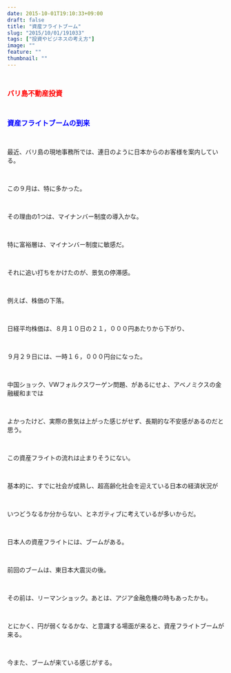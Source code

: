 ```yaml
---
date: 2015-10-01T19:10:33+09:00
draft: false
title: "資産フライトブーム"
slug: "2015/10/01/191033"
tags: ["投資やビジネスの考え方"]
image: ""
feature: ""
thumbnail: ""
---
```

<br/><p><font color="#ff0000" size="3"><strong>バリ島不動産投資</strong></font></p><br/><p><font color="#0000ff" size="3"><strong>資産フライトブームの到来</strong></font></p><br/><p>最近、バリ島の現地事務所では、連日のように日本からのお客様を案内している。</p><br/><p>この９月は、特に多かった。</p><br/><p>その理由の1つは、マイナンバー制度の導入かな。</p><br/><p>特に富裕層は、マイナンバー制度に敏感だ。</p><br/><p>それに追い打ちをかけたのが、景気の停滞感。</p><br/><p>例えば、株価の下落。</p><br/><p>日経平均株価は、８月１０日の２１，０００円あたりから下がり、</p><br/><p>９月２９日には、一時１６，０００円台になった。</p><br/><p>中国ショック、VWフォルクスワーゲン問題、があるにせよ、アベノミクスの金融緩和までは</p><br/><p>よかったけど、実際の景気は上がった感じがせず、長期的な不安感があるのだと思う。</p><br/><p>この資産フライトの流れは止まりそうにない。</p><br/><p>基本的に、すでに社会が成熟し、超高齢化社会を迎えている日本の経済状況が</p><br/><p>いつどうなるか分からない、とネガティブに考えているが多いからだ。</p><br/><p>日本人の資産フライトには、ブームがある。</p><br/><p>前回のブームは、東日本大震災の後。</p><br/><p>その前は、リーマンショック。あとは、アジア金融危機の時もあったかも。</p><br/><p>とにかく、円が弱くなるかな、と意識する場面が来ると、資産フライトブームが来る。</p><br/><p>今また、ブームが来ている感じがする。</p><br/><br/><br/><br/><br/><br/><br/><br/><br/>


